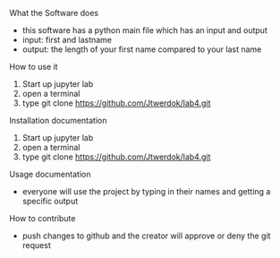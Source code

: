What the Software does
- this software has a python main file which has an input and output
- input: first and lastname
- output: the length of your first name compared to your last name

How to use it
1. Start up jupyter lab
2. open a terminal
3. type git clone https://github.com/Jtwerdok/lab4.git


Installation documentation
1. Start up jupyter lab
2. open a terminal
3. type git clone https://github.com/Jtwerdok/lab4.git


Usage documentation
- everyone will use the project by typing in their names and getting a specific output


How to contribute
- push changes to github and the creator will approve or deny the git request
